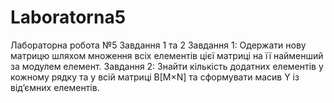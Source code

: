 # Laboratorna5
Лабораторна робота №5
Завдання 1 та 2
Завдання 1: Одержати нову матрицю шляхом множення всіх елементів цієї матриці на її найменший за модулем елемент.
Завдання 2: Знайти кількість додатних елементів у кожному рядку та у всій матриці В[M×N] та сформувати масив Y із від’ємних елементів.
